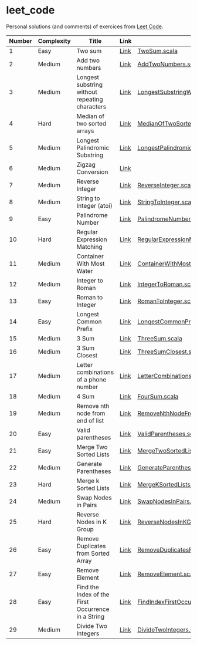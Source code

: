 # leet_code

Personal solutions (and comments) of exercices from [Leet Code](https://leetcode.com).

| Number | Complexity | Title                                              | Link                                                                                                  | Scala                                                                                                                         |
|--------|------------|----------------------------------------------------|-------------------------------------------------------------------------------------------------------|-------------------------------------------------------------------------------------------------------------------------------|
| 1      | Easy       | Two sum                                            | [Link](https://leetcode.com/problems/two-sum/description/)                                            | [TwoSum.scala](../master/src/main/scala/TwoSum.scala)                                                                         |
| 2      | Medium     | Add two numbers                                    | [Link](https://leetcode.com/problems/add-two-numbers/description/)                                    | [AddTwoNumbers.scala](../master/src/main/scala/AddTwoNumbers.scala)                                                           |
| 3      | Medium     | Longest substring without repeating characters     | [Link](https://leetcode.com/problems/longest-substring-without-repeating-characters/description/)     | [LongestSubstringWithoutRepeatingCharacters.scala](../master/src/main/scala/LongestSubstringWithoutRepeatingCharacters.scala) |
| 4      | Hard       | Median of two sorted arrays                        | [Link](https://leetcode.com/problems/median-of-two-sorted-arrays/description/)                        | [MedianOfTwoSortedArrays.scala](../master/src/main/scala/MedianOfTwoSortedArrays.scala)                                       |
| 5      | Medium     | Longest Palindromic Substring                      | [Link](https://leetcode.com/problems/longest-palindromic-substring/description/)                      | [LongestPalindromicSubstring.scala](../master/src/main/scala/LongestPalindromicSubstring.scala)                                                                                                                          |
| 6      | Medium     | Zigzag Conversion                                  | [Link](https://leetcode.com/problems/zigzag-conversion/description/)                                  | []()                                                                                                                          |
| 7      | Medium     | Reverse Integer                                    | [Link](https://leetcode.com/problems/reverse-integer)                                                 | [ReverseInteger.scala](../master/src/main/scala/ReverseInteger.scala)                                                         |
| 8      | Medium     | String to Integer (atoi)                           | [Link](https://leetcode.com/problems/string-to-integer-atoi)                                          | [StringToInteger.scala](../master/src/main/scala/StringToInteger.scala)                                                       |
| 9      | Easy       | Palindrome Number                                  | [Link](https://leetcode.com/problems/palindrome-number/description/)                                  | [PalindromeNumber.scala](../master/src/main/scala/PalindromeNumber.scala)                                                     |
| 10     | Hard       | Regular Expression Matching                        | [Link](https://leetcode.com/problems/regular-expression-matching/description/)                        | [RegularExpressionMatching.scala](../master/src/main/scala/RegularExpressionMatching.scala)                                   |
| 11     | Medium     | Container With Most Water                          | [Link](https://leetcode.com/problems/container-with-most-water)                                       | [ContainerWithMostWater.scala](../master/src/main/scala/ContainerWithMostWater.scala)                                         |
| 12     | Medium     | Integer to Roman                                   | [Link](https://leetcode.com/problems/integer-to-roman/description/)                                   | [IntegerToRoman.scala](../master/src/main/scala/IntegerToRoman.scala)                                                         |
| 13     | Easy       | Roman to Integer                                   | [Link](https://leetcode.com/problems/roman-to-integer/description)                                    | [RomanToInteger.scala](../master/src/main/scala/RomanToInteger.scala)                                                         |
| 14     | Easy       | Longest Common Prefix                              | [Link](https://leetcode.com/problems/longest-common-prefix/description)                               | [LongestCommonPrefix.scala](../master/src/main/scala/LongestCommonPrefix.scala)                                               |
| 15     | Medium     | 3 Sum                                              | [Link](https://leetcode.com/problems/3sum/description)                                                | [ThreeSum.scala](../master/src/main/scala/ThreeSum.scala)                                                                     |
| 16     | Medium     | 3 Sum Closest                                      | [Link](https://leetcode.com/problems/3sum-closest/description)                                        | [ThreeSumClosest.scala](../master/src/main/scala/ThreeSumClosest.scala)                                                       |
| 17     | Medium     | Letter combinations of a phone number              | [Link](https://leetcode.com/problems/letter-combinations-of-a-phone-number/description/)              | [LetterCombinationsOfAPhoneNumber.scala](../master/src/main/scala/LetterCombinationsOfAPhoneNumber.scala)                     |
| 18     | Medium     | 4 Sum                                              | [Link](https://leetcode.com/problems/4sum/description/)                                               | [FourSum.scala](../master/src/main/scala/FourSum.scala)                                                                       |
| 19     | Medium     | Remove nth node from end of list                   | [Link](https://leetcode.com/problems/remove-nth-node-from-end-of-list/description/)                   | [RemoveNthNodeFromEndOfList.scala](../master/src/main/scala/RemoveNthNodeFromEndOfList.scala)                                 |
| 20     | Easy       | Valid parentheses                                  | [Link](https://leetcode.com/problems/valid-parentheses/description)                                   | [ValidParentheses.scala](../master/src/main/scala/ValidParentheses.scala)                                                     |
| 21     | Easy       | Merge Two Sorted Lists                             | [Link](https://leetcode.com/problems/merge-two-sorted-lists/description)                              | [MergeTwoSortedLists.scala](../master/src/main/scala/MergeTwoSortedLists.scala)                                               |
| 22     | Medium     | Generate Parentheses                               | [Link](https://leetcode.com/problems/generate-parentheses/description/)                               | [GenerateParentheses.scala](../master/src/main/scala/GenerateParentheses.scala)                                               |
| 23     | Hard       | Merge k Sorted Lists                               | [Link](https://leetcode.com/problems/merge-k-sorted-lists/description/)                               | [MergeKSortedLists.scala](../master/src/main/scala/MergeKSortedLists.scala)                                                   |
| 24     | Medium     | Swap Nodes in Pairs                                | [Link](https://leetcode.com/problems/swap-nodes-in-pairs/description/)                                | [SwapNodesInPairs.scala](../master/src/main/scala/SwapNodesInPairs.scala)                                                     |
| 25     | Hard       | Reverse Nodes in K Group                           | [Link](https://leetcode.com/problems/reverse-nodes-in-k-group/description/)                           | [ReverseNodesInKGroup.scala](../master/src/main/scala/ReverseNodesInKGroup.scala)                                             |
| 26     | Easy       | Remove Duplicates from Sorted Array                | [Link](https://leetcode.com/problems/remove-duplicates-from-sorted-array/description)                 | [RemoveDuplicatesFromSortedArray.scala](../master/src/main/scala/RemoveDuplicatesFromSortedArray.scala)                       |
| 27     | Easy       | Remove Element                                     | [Link](https://leetcode.com/problems/remove-element/description)                                      | [RemoveElement.scala](../master/src/main/scala/RemoveElement.scala)                                                           |
| 28     | Easy       | Find the Index of the First Occurrence in a String | [Link](https://leetcode.com/problems/find-the-index-of-the-first-occurrence-in-a-string/description/) | [FindIndexFirstOccurrenceString.scala](../master/src/main/scala/FindIndexFirstOccurrenceString.scala)                         |
| 29     | Medium     | Divide Two Integers                                | [Link](https://leetcode.com/problems/divide-two-integers/description/)                                | [DivideTwoIntegers.scala](../master/src/main/scala/DivideTwoIntegers.scala)                                                   |